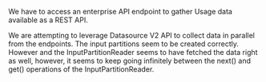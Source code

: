 We have to access an enterprise API endpoint to gather Usage data available as a REST API. 

We are attempting to leverage Datasource V2 API to collect data in parallel from the endpoints. The input partitions seem to be created correctly. However and the InputPartitionReader seems to have fetched the data right as well, however, it seems to keep going infinitely between the next() and get() operations of the InputPartitionReader. 

